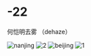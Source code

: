 # -22
何恺明去雾 （dehaze）  

![nanjing](https://user-images.githubusercontent.com/98206033/230710580-4d7da10e-c1e5-4f60-9d53-c21a91a7a501.png)
![2](https://user-images.githubusercontent.com/98206033/230710586-4667ea62-8e85-4076-8738-15a49cf3a71e.png)
![beijing](https://user-images.githubusercontent.com/98206033/230710592-9d841a59-398b-4010-aa56-1a8047892f0b.jpg)
![1](https://user-images.githubusercontent.com/98206033/230710593-0109ce50-258e-4260-83f0-28477a8e355a.png)
